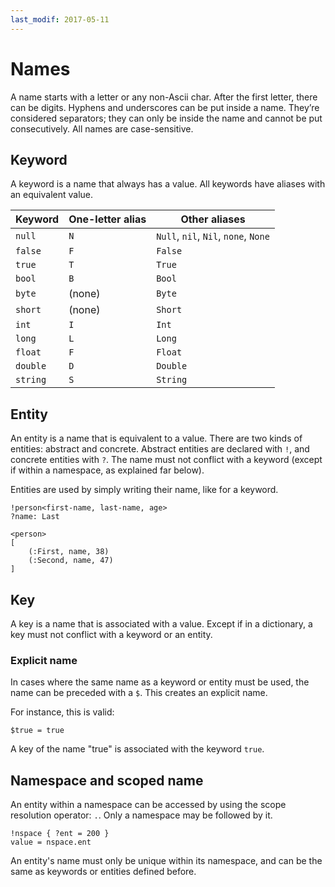 ```yaml
---
last_modif: 2017-05-11
---
```

# Names

A name starts with a letter or any non-Ascii char. After the first letter, there
can be digits. Hyphens and underscores can be put inside a name. They’re
considered separators; they can only be inside the name and cannot be put
consecutively. All names are case-sensitive.

## Keyword

A keyword is a name that always has a value. All keywords have aliases with an
equivalent value.

| Keyword | One-letter alias | Other aliases |
| ------- | ------- | --- |
| `null`  | `N` | `Null`, `nil`, `Nil`, `none`, `None` |
| `false` | `F` | `False` |
| `true`  | `T` | `True` |
| `bool`  | `B` | `Bool` |
| `byte`  | (none) | `Byte` |
| `short` | (none) | `Short` |
| `int`   | `I` | `Int` |
| `long`  | `L` | `Long` |
| `float` | `F` | `Float` |
| `double`| `D` | `Double` |
| `string`| `S` | `String` |

## Entity

An entity is a name that is equivalent to a value. There are two kinds of
entities: abstract and concrete. Abstract entities are declared with `!`, and
concrete entities with `?`. The name must not conflict with a keyword (except if
within a namespace, as explained far below).

Entities are used by simply writing their name, like for a keyword.

```websson
!person<first-name, last-name, age>
?name: Last

<person>
[
	(:First, name, 38)
	(:Second, name, 47)
]
```

## Key

A key is a name that is associated with a value. Except if in a dictionary, a key
must not conflict with a keyword or an entity.

### Explicit name

In cases where the same name as a keyword or entity must be used, the name can
be preceded with a `$`. This creates an explicit name.

For instance, this is valid:
```websson
$true = true
```

A key of the name "true" is associated with the keyword `true`.

## Namespace and scoped name

An entity within a namespace can be accessed by using the scope resolution
operator: `.`. Only a namespace may be followed by it.

```websson
!nspace { ?ent = 200 }
value = nspace.ent
```

An entity's name must only be unique within its namespace, and can be the same
as keywords or entities defined before.
